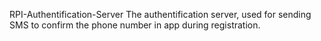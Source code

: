 <h>RPI-Authentification-Server</h>
The authentification server, used for sending SMS to confirm the phone number in app during registration.
